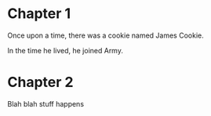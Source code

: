 # Chapter 1

Once upon a time, there was a cookie named James Cookie.

In the time he lived, he joined Army.

# Chapter 2

Blah blah stuff happens